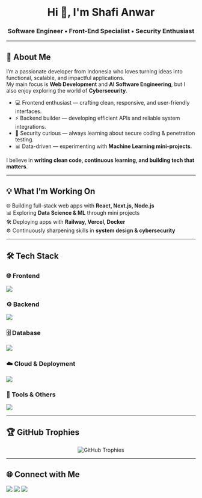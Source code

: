 <h1 align="center">Hi 👋, I'm Shafi Anwar</h1>
<h3 align="center">Software Engineer • Front-End Specialist • Security Enthusiast</h3>

---

## 🚀 About Me  

I’m a passionate developer from Indonesia who loves turning ideas into functional, scalable, and impactful applications.  
My main focus is **Web Development** and **AI Software Engineering**, but I also enjoy exploring the world of **Cybersecurity**.  

- 💻 Frontend enthusiast — crafting clean, responsive, and user-friendly interfaces.  
- ⚡ Backend builder — developing efficient APIs and reliable system integrations.  
- 🔐 Security curious — always learning about secure coding & penetration testing.  
- 📊 Data-driven — experimenting with **Machine Learning mini-projects**.  

I believe in **writing clean code, continuous learning, and building tech that matters**.  

---

## 💡 What I’m Working On  

🌐 Building full-stack web apps with **React, Next.js, Node.js**  
📊 Exploring **Data Science & ML** through mini projects  
🛠️ Deploying apps with **Railway, Vercel, Docker**  
⚙️ Continuously sharpening skills in **system design & cybersecurity**  

---

## 🛠 Tech Stack  

### 🌐 Frontend  
<p>
  <img src="https://skillicons.dev/icons?i=html,css,js,ts,react,nextjs,redux,tailwind,bootstrap,vite" />
</p>

### ⚙️ Backend  
<p>
  <img src="https://skillicons.dev/icons?i=nodejs,express,laravel,php,python,java" />
</p>

### 🗄️ Database  
<p>
  <img src="https://skillicons.dev/icons?i=mysql,postgres,mongodb,sqlite,firebase" />
</p>

### ☁️ Cloud & Deployment  
<p>
  <img src="https://skillicons.dev/icons?i=railway,vercel,netlify,heroku,aws,docker" />
</p>

### 🔧 Tools & Others  
<p>
  <img src="https://skillicons.dev/icons?i=git,github,postman,vscode,figma,linux,bash" />
</p>

---

## 🏆 GitHub Trophies  

<p align="center">
  <img src="https://github-profile-trophy.vercel.app/?username=shafwar&theme=onedark&no-frame=true&row=1&column=7" alt="GitHub Trophies" />
</p>

---

## 🌐 Connect with Me  

<p align="left">
  <a href="https://linkedin.com/in/shafwar" target="blank"><img src="https://skillicons.dev/icons?i=linkedin" /></a>
  <a href="https://github.com/shafwar" target="blank"><img src="https://skillicons.dev/icons?i=github" /></a>
  <a href="mailto:shafianwar.dev@gmail.com" target="blank"><img src="https://skillicons.dev/icons?i=gmail" /></a>
</p>
